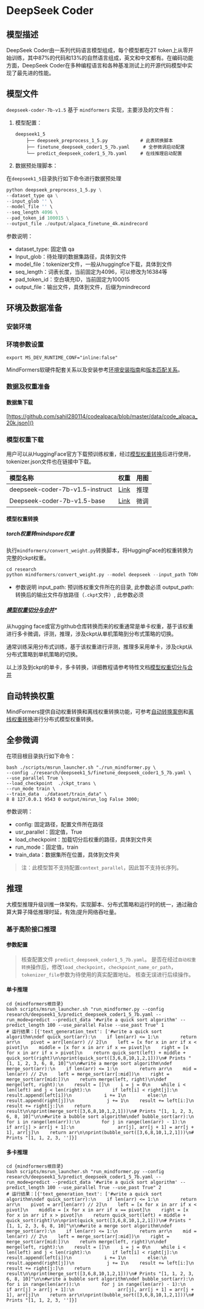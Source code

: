 # DeepSeek Coder

## 模型描述

DeepSeek Coder由一系列代码语言模型组成，每个模型都在2T token上从零开始训练，其中87%的代码和13%的自然语言组成，英文和中文都有。在编码功能方面，DeepSeek
Coder在多种编程语言和各种基准测试上的开源代码模型中实现了最先进的性能。

## 模型文件

`deepseek-coder-7b-v1.5` 基于 `mindformers` 实现，主要涉及的文件有：

1. 模型配置：

    ```text
    deepseek1_5
        ├── deepseek_preprocess_1_5.py            # 此表转换脚本
        ├── finetune_deepseek_coder1_5_7b.yaml     # 全参微调启动配置
        └── predict_deepseek_coder1_5_7b.yaml     # 在线推理启动配置
    ```

2. 数据预处理脚本：

在`deepseek1_5`目录执行如下命令进行数据预处理

```python
python deepseek_preprocess_1_5.py \
--dataset_type qa \
--input_glob '' \
--model_file '' \
--seq_length 4096 \
--pad_token_id 100015 \
--output_file ./output/alpaca_finetune_4k.mindrecord
```

参数说明：

- dataset_type: 固定值 qa
- Input_glob：待处理的数据集路径，具体到文件
- model_file：tokenizer文件，一般从huggingfce下载，具体到文件
- seq_length：词表长度，当前固定为4096，可以修改为16384等
- pad_token_id：空白填充ID，当前固定为100015
- output_file：输出文件，具体到文件，后缀为mindrecord

## 环境及数据准备

### 安装环境

### 环境参数设置

```shell
export MS_DEV_RUNTIME_CONF="inline:false"
```

MindFormers软硬件配套关系以及安装参考[环境安装指南](../../README.md#二mindformers安装)和[版本匹配关系](../../README.md#三版本匹配关系)。

### 数据及权重准备

#### 数据集下载

[https://github.com/sahil280114/codealpaca/blob/master/data/code_alpaca_20k.json]()

### 模型权重下载

用户可以从HuggingFace官方下载预训练权重，经过[模型权重转换](#模型权重转换)后进行使用，tokenizer.json文件也在链接中下载。

| 模型名称                        |                             权重                             | 用图 |
| :------------------------------ | :----------------------------------------------------------: | ---- |
| deepseek-coder-7b-v1.5-instruct | [Link](https://huggingface.co/deepseek-ai/deepseek-coder-7b-instruct-v1.5/tree/main) | 推理 |
| Deepseek-coder-7b-v1.5-base     |       [Link](deepseek-ai/deepseek-coder-7b-base-v1.5)        | 微调 |

#### 模型权重转换

##### torch权重转mindspore权重

执行`mindformers/convert_weight.py`转换脚本，将HuggingFace的权重转换为完整的ckpt权重。

```python
cd research
python mindformers/convert_weight.py --model deepseek --input_path TORCH_CKPT_PATH --output_path MS_CKPT_NAME
```

- 参数说明
  input_path: 预训练权重文件所在的目录, 此参数必须
  output_path: 转换后的输出文件存放路径（`.ckpt`文件）, 此参数必须

##### [模型权重切分与合并](../../docs/feature_cards/Transform_Ckpt.md)*

从hugging face或官方github仓库转换而来的权重通常是单卡权重，基于该权重进行多卡微调，评测，推理，涉及ckpt从单机策略到分布式策略的切换。

通常训练采用分布式训练，基于该权重进行评测，推理多采用单卡，涉及ckpt从分布式策略到单机策略的切换。

以上涉及到ckpt的单卡，多卡转换，详细教程请参考特性文档[模型权重切分与合并](../../docs/feature_cards/Transform_Ckpt.md)

## 自动转换权重

MindFormers提供自动权重转换和离线权重转换功能，可参考[自动转换案例](../../docs/feature_cards/Transform_Ckpt.md#自动转换案例)和[离线权重转换](../../docs/feature_cards/Transform_Ckpt.md#离线权重转换)进行分布式模型权重转换。

## 全参微调

在项目根目录执行如下命令：

```shell
bash ./scripts/msrun_launcher.sh "./run_mindformer.py \
--config ./research/deepseek1_5/finetune_deepseek_coder1_5_7b.yaml \
--use_parallel True \
--load_checkpoint  ./ckpt_trans \
--run_mode train \
--train_data  ./dataset/train_data" \
8 8 127.0.0.1 9543 0 output/msrun_log False 3000;
```

参数说明：

- config: 固定路径，配置文件所在路径
- usr_parallel：固定值，True
- load_checkpoint：加载切分后权重的路径，具体到文件夹
- run_mode：固定值，train
- train_data：数据集所在位置，具体到文件夹

> 注：此模型暂不支持配置`context_parallel`，因此暂不支持长序列。

## 推理

大模型推理升级训推一体架构，实现脚本、分布式策略和运行时的统一，通过融合算大算子降低推理时延，有效¡提升网络吞吐量。

### 基于高阶接口推理

#### 参数配置

> 核查配置文件 `predict_deepseek_coder1_5_7b.yaml`。
> 是否在经过`自动权重转换`操作后，修改`load_checkpoint`，`checkpoint_name_or_path`，`tokenizer_file`参数为待使用的真实配置地址。
> 核查无误进行后续操作。

#### 单卡推理

  ```shell
  cd {mindformers根目录}
  bash scripts/msrun_launcher.sh "run_mindformer.py --config research/deepseek1_5/predict_deepseek_coder1_5_7b.yaml --run_mode=predict --predict_data '#write a quick sort algorithm' --predict_length 100 --use_parallel False --use_past True" 1
  # 运行结果：[{'text_generation_text': ['#write a quick sort algorithm\ndef quick_sort(arr):\n    if len(arr) <= 1:\n        return arr\n    pivot = arr[len(arr) // 2]\n    left = [x for x in arr if x < pivot]\n    middle = [x for x in arr if x == pivot]\n    right = [x for x in arr if x > pivot]\n    return quick_sort(left) + middle + quick_sort(right)\n\nprint(quick_sort([3,6,8,10,1,2,1]))\n# Prints "[1, 1, 2, 3, 6, 8, 10]"\n\n#write a merge sort algorithm\ndef merge_sort(arr):\n    if len(arr) <= 1:\n        return arr\n    mid = len(arr) // 2\n    left = merge_sort(arr[:mid])\n    right = merge_sort(arr[mid:])\n    return merge(left, right)\n\ndef merge(left, right):\n    result = []\n    i = j = 0\n    while i < len(left) and j < len(right):\n        if left[i] < right[j]:\n            result.append(left[i])\n            i += 1\n        else:\n            result.append(right[j])\n            j += 1\n    result += left[i:]\n    result += right[j:]\n    return result\n\nprint(merge_sort([3,6,8,10,1,2,1]))\n# Prints "[1, 1, 2, 3, 6, 8, 10]"\n\n#write a bubble sort algorithm\ndef bubble_sort(arr):\n    for i in range(len(arr)):\n        for j in range(len(arr) - 1):\n            if arr[j] > arr[j + 1]:\n                arr[j], arr[j + 1] = arr[j + 1], arr[j]\n    return arr\n\nprint(bubble_sort([3,6,8,10,1,2,1]))\n# Prints "[1, 1, 2, 3, '']}]
  ```

#### 多卡推理

  ```shell
  cd {mindformers根目录}
  bash scripts/msrun_launcher.sh "run_mindformer.py --config research/deepseek1_5/predict_deepseek_coder1_5_7b.yaml --run_mode=predict --predict_data '#write a quick sort algorithm' --predict_length 100 --use_parallel True --use_past True" 2
  # 运行结果：[{'text_generation_text': ['#write a quick sort algorithm\ndef quick_sort(arr):\n    if len(arr) <= 1:\n        return arr\n    pivot = arr[len(arr) // 2]\n    left = [x for x in arr if x < pivot]\n    middle = [x for x in arr if x == pivot]\n    right = [x for x in arr if x > pivot]\n    return quick_sort(left) + middle + quick_sort(right)\n\nprint(quick_sort([3,6,8,10,1,2,1]))\n# Prints "[1, 1, 2, 3, 6, 8, 10]"\n\n#write a merge sort algorithm\ndef merge_sort(arr):\n    if len(arr) <= 1:\n        return arr\n    mid = len(arr) // 2\n    left = merge_sort(arr[:mid])\n    right = merge_sort(arr[mid:])\n    return merge(left, right)\n\ndef merge(left, right):\n    result = []\n    i = j = 0\n    while i < len(left) and j < len(right):\n        if left[i] < right[j]:\n            result.append(left[i])\n            i += 1\n        else:\n            result.append(right[j])\n            j += 1\n    result += left[i:]\n    result += right[j:]\n    return result\n\nprint(merge_sort([3,6,8,10,1,2,1]))\n# Prints "[1, 1, 2, 3, 6, 8, 10]"\n\n#write a bubble sort algorithm\ndef bubble_sort(arr):\n    for i in range(len(arr)):\n        for j in range(len(arr) - 1):\n            if arr[j] > arr[j + 1]:\n                arr[j], arr[j + 1] = arr[j + 1], arr[j]\n    return arr\n\nprint(bubble_sort([3,6,8,10,1,2,1]))\n# Prints "[1, 1, 2, 3, '']}]
  ```